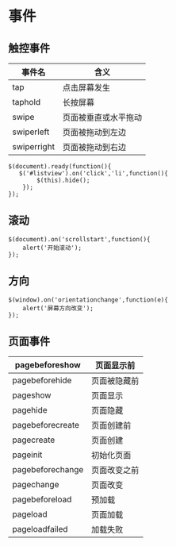 # 事件

## 触控事件


事件名 | 含义
---|---
tap | 点击屏幕发生
taphold | 长按屏幕
swipe   |   页面被垂直或水平拖动
swiperleft| 页面被拖动到左边
swiperright | 页面被拖动到右边


```
$(document).ready(function(){
   $('#listview').on('click','li',function(){
        $(this).hide();
    });
});
```
## 滚动

```
$(document).on('scrollstart',function(){
    alert('开始滚动');
});
```
## 方向

```
$(window).on('orientationchange',function(e){
    alert('屏幕方向改变');
});
```
## 页面事件

pagebeforeshow | 页面显示前
---|---
pagebeforehide|页面被隐藏前
pageshow|页面显示
pagehide|页面隐藏
pagebeforecreate|页面创建前
pagecreate|页面创建
pageinit|初始化页面
pagebeforechange|页面改变之前
pagechange|页面改变
pagebeforeload|预加载
pageload|页面加载
pageloadfailed|加载失败







